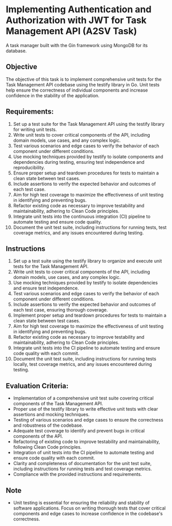 # Implementing Authentication and Authorization with JWT for Task Management API (A2SV Task)
A task manager built with the Gin framework using MongoDB for its database.

## Objective
The objective of this task is to implement comprehensive unit tests for the Task Management API codebase using the testify library in Go. Unit tests help ensure the correctness of individual components and increase confidence in the stability of the application.

## Requirements:
1. Set up a test suite for the Task Management API using the testify library for writing unit tests.
2. Write unit tests to cover critical components of the API, including domain models, use cases, and any complex logic.
3. Test various scenarios and edge cases to verify the behavior of each component under different conditions.
4. Use mocking techniques provided by testify to isolate components and dependencies during testing, ensuring test independence and reproducibility.
5. Ensure proper setup and teardown procedures for tests to maintain a clean state between test cases.
6. Include assertions to verify the expected behavior and outcomes of each test case.
7. Aim for high test coverage to maximize the effectiveness of unit testing in identifying and preventing bugs.
8. Refactor existing code as necessary to improve testability and maintainability, adhering to Clean Code principles.
9. Integrate unit tests into the continuous integration (CI) pipeline to automate testing and ensure code quality.
10. Document the unit test suite, including instructions for running tests, test coverage metrics, and any issues encountered during testing.

  
## Instructions
1. Set up a test suite using the testify library to organize and execute unit tests for the Task Management API.
2. Write unit tests to cover critical components of the API, including domain models, use cases, and any complex logic.
3. Use mocking techniques provided by testify to isolate dependencies and ensure test independence.
4. Test various scenarios and edge cases to verify the behavior of each component under different conditions.
5. Include assertions to verify the expected behavior and outcomes of each test case, ensuring thorough coverage.
6. Implement proper setup and teardown procedures for tests to maintain a clean state between test cases.
7. Aim for high test coverage to maximize the effectiveness of unit testing in identifying and preventing bugs.
8. Refactor existing code as necessary to improve testability and maintainability, adhering to Clean Code principles.
9. Integrate unit tests into the CI pipeline to automate testing and ensure code quality with each commit.
10. Document the unit test suite, including instructions for running tests locally, test coverage metrics, and any issues encountered during testing.

## Evaluation Criteria:
* Implementation of a comprehensive unit test suite covering critical components of the Task Management API.
* Proper use of the testify library to write effective unit tests with clear assertions and mocking techniques.
* Testing of various scenarios and edge cases to ensure the correctness and robustness of the codebase.
* Adequate test coverage to identify and prevent bugs in critical components of the API.
* Refactoring of existing code to improve testability and maintainability, following Clean Code principles.
* Integration of unit tests into the CI pipeline to automate testing and ensure code quality with each commit.
* Clarity and completeness of documentation for the unit test suite, including instructions for running tests and test coverage metrics.
* Compliance with the provided instructions and requirements.

## Note
* Unit testing is essential for ensuring the reliability and stability of software applications. Focus on writing thorough tests that cover critical components and edge cases to increase confidence in the codebase's correctness.

